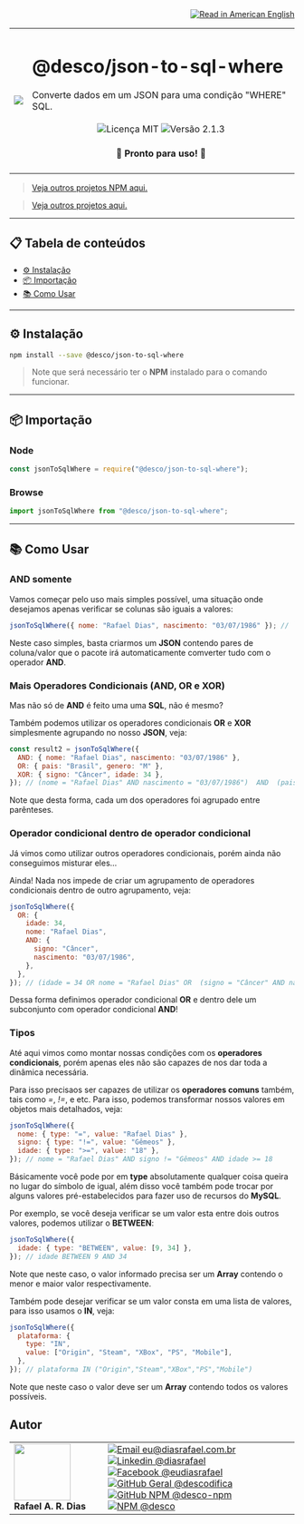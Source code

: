 <div align="right">
  <a href="README.US.md">
    <img alt="Read in American English" src="https://img.shields.io/static/v1?label=&message=Read+in+American+English&color=red&style=for-the-badge" />
  </a>
</div>

<table>
  <tr>
    <td><img src="https://i.ibb.co/qCk0rmM/json-to-sql-where.png"></td>
    <td>  
      <h1>@desco/json-to-sql-where</h1>
      Converte dados em um JSON para uma condição "WHERE" SQL.
      <br /><br />
      <div align="center">
        <img alt="Licença MIT" src="https://img.shields.io/static/v1?label=Licen%C3%A7a&message=MIT&color=green&style=for-the-badge">
        <img alt="Versão 2.1.3" src="https://img.shields.io/static/v1?label=Vers%C3%A3o&message=2.1.3&color=blue&style=for-the-badge">
      </div>
      <h4 align="center"> 
        🚀 Pronto para uso! 🚀
      </h4>
    </td>
  </tr>
</table>

> <a href="https://github.com/desco-npm" target="_blank">Veja outros projetos NPM aqui.</a>

> <a href="https://github.com/descoifica" target="_blank">Veja outros projetos aqui.</a>

---

## 📋 Tabela de conteúdos

- [⚙️ Instalação](#Instalação)
- [📦 Importação](#Importação)
- [📚 Como Usar](#Como-Usar)

---

<a name="Instalação"></a>

## ⚙️ Instalação

```bash
npm install --save @desco/json-to-sql-where
```

> Note que será necessário ter o **NPM** instalado para o comando funcionar.

---

<a name="Importação"></a>

## 📦 Importação

### Node

```js
const jsonToSqlWhere = require("@desco/json-to-sql-where");
```

### Browse

```js
import jsonToSqlWhere from "@desco/json-to-sql-where";
```

---

<a name="Como-Usar"></a>

## 📚 Como Usar

### **AND** somente

Vamos começar pelo uso mais simples possível, uma situação onde desejamos apenas verificar se colunas são iguais a valores:

```js
jsonToSqlWhere({ nome: "Rafael Dias", nascimento: "03/07/1986" }); // `nome = "Rafael Dias" AND nascimento = "03/07/1986"`
```

Neste caso simples, basta criarmos um **JSON** contendo pares de coluna/valor que o pacote irá automaticamente comverter tudo com o operador **AND**.

### Mais Operadores Condicionais (**AND**, **OR** e **XOR**)

Mas não só de **AND** é feito uma uma **SQL**, não é mesmo?

Também podemos utilizar os operadores condicionais **OR** e **XOR** simplesmente agrupando no nosso **JSON**, veja:

```js
const result2 = jsonToSqlWhere({
  AND: { nome: "Rafael Dias", nascimento: "03/07/1986" },
  OR: { pais: "Brasil", genero: "M" },
  XOR: { signo: "Câncer", idade: 34 },
}); // (nome = "Rafael Dias" AND nascimento = "03/07/1986")  AND  (pais = "Brasil" OR genero = "M")  AND  (signo = "Câncer" XOR idade = 34)
```

Note que desta forma, cada um dos operadores foi agrupado entre parênteses.

### Operador condicional dentro de operador condicional

Já vimos como utilizar outros operadores condicionais, porém ainda não conseguimos misturar eles...

Ainda! Nada nos impede de criar um agrupamento de operadores condicionais dentro de outro agrupamento, veja:

```js
jsonToSqlWhere({
  OR: {
    idade: 34,
    nome: "Rafael Dias",
    AND: {
      signo: "Câncer",
      nascimento: "03/07/1986",
    },
  },
}); // (idade = 34 OR nome = "Rafael Dias" OR  (signo = "Câncer" AND nascimento = "03/07/1986") )
```

Dessa forma definimos operador condicional **OR** e dentro dele um subconjunto com operador condicional **AND**!

### Tipos

Até aqui vimos como montar nossas condições com os **operadores condicionais**, porém apenas eles não são capazes de nos dar toda a dinâmica necessária.

Para isso precisaos ser capazes de utilizar os **operadores comuns** também, tais como _=_, _!=_, e etc. Para isso, podemos transformar nossos valores em objetos mais detalhados, veja:

```js
jsonToSqlWhere({
  nome: { type: "=", value: "Rafael Dias" },
  signo: { type: "!=", value: "Gêmeos" },
  idade: { type: ">=", value: "18" },
}); // nome = "Rafael Dias" AND signo != "Gêmeos" AND idade >= 18
```

Básicamente você pode por em **type** absolutamente qualquer coisa queira no lugar do símbolo de igual, além disso você também pode trocar por alguns valores pré-estabelecidos para fazer uso de recursos do **MySQL**.

Por exemplo, se você deseja verificar se um valor esta entre dois outros valores, podemos utilizar o **BETWEEN**:

```js
jsonToSqlWhere({
  idade: { type: "BETWEEN", value: [9, 34] },
}); // idade BETWEEN 9 AND 34
```

Note que neste caso, o valor informado precisa ser um **Array** contendo o menor e maior valor respectivamente.

Também pode desejar verificar se um valor consta em uma lista de valores, para isso usamos o **IN**, veja:

```js
jsonToSqlWhere({
  plataforma: {
    type: "IN",
    value: ["Origin", "Steam", "XBox", "PS", "Mobile"],
  },
}); // plataforma IN ("Origin","Steam","XBox","PS","Mobile")
```

Note que neste caso o valor deve ser um **Array** contendo todos os valores possíveis.

## Autor

<table>
  <tr>
    <td width="150px">
      <img src="https://scontent.fsdu1-1.fna.fbcdn.net/v/t1.0-9/539886_235546170253505_5977326689811409130_n.jpg?_nc_cat=106&ccb=3&_nc_sid=174925&_nc_eui2=AeGgFWn_fWInwRkTo3mHSP993TbQ0TzG0Y3dNtDRPMbRjS-eZL1tr4I5maqz6O-jva9qWnIxKOsD3UtSm9CTeCys&_nc_ohc=Qw6NaDGrtIgAX9uFF2c&_nc_ht=scontent.fsdu1-1.fna&oh=5ebac9874d7a24e157c8c99fd965c2a4&oe=606539CE" width="100px;" alt=""/>
      <b>Rafael A. R. Dias</b>
    </td>
    <td>  
      <a href="mailto:eu@diasrafael.com.br" target="_blank" >
        <img alt="Email eu@diasrafael.com.br" src="https://img.shields.io/static/v1?label=Email&message=eu@diasrafael.com.br&color=red&logo=gmail&style=for-the-badge">
      </a>
      <a href="https://www.linkedin.com/in/diasrafael/" target="_blank">
        <img alt="Linkedin @diasrafael" src="https://img.shields.io/static/v1?label=Linkedin&message=@diasrafael&color=blue&logo=linkedin&style=for-the-badge">
      </a>
      <a href="https://www.facebook.com/eudiasrafael" target="_blank">
        <img alt="Facebook @eudiasrafael" src="https://img.shields.io/static/v1?label=Facebook&message=@eudiasrafael&color=blue&logo=facebook&style=for-the-badge">
      </a>
      <a href="https://github.com/descodifica" target="_blank">
        <img alt="GitHub Geral @descodifica" src="https://img.shields.io/static/v1?label=GitHub+Geral&message=@descodifica&color=black&logo=github&style=for-the-badge">
      </a>
      <a href="https://github.com/desco-npm" target="_blank">
        <img alt="GitHub NPM @desco-npm" src="https://img.shields.io/static/v1?label=GitHub+NPM&message=@desco-npm&color=black&logo=github&style=for-the-badge">
      </a>
      <a href="https://www.npmjs.com/org/desco" target="_blank">
        <img alt="NPM @desco" src="https://img.shields.io/static/v1?label=NPM&message=@desco&color=red&logo=npm&style=for-the-badge">
      </a>
    </td>
  </tr>
</table>
